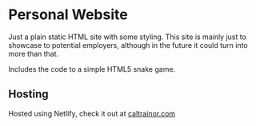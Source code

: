# Personal Website

Just a plain static HTML site with some styling. This site is mainly just to showcase to potential employers, although in the future it could turn into more than that.

Includes the code to a simple HTML5 snake game.

## Hosting

Hosted using Netlify, check it out at [caltrainor.com](https://caltrainor.com/)
